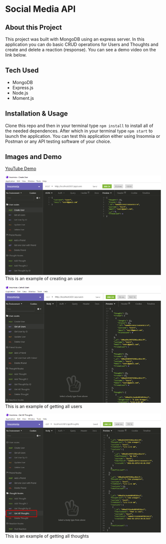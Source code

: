 # Social Media API

## About this Project
This project was built with MongoDB using an express server. In this application you can do basic CRUD operations for Users and Thoughts and create and delete a reaction (response). You can see a demo video on the link below.

## Tech Used

- MongoDB
- Express.js
- Node.js
- Moment.js

## Installation & Usage
Clone this repo and then in your terminal type `npm install` to install all of the needed dependences. After which in your terminal type `npm start` to launch the application. You can test this application either using Insomnia or Postman or any API testing software of your choice. 

## Images and Demo
[YouTube Demo](https://youtu.be/VNg_lNKexxA)

![Get all Users](./images/snapi1.png)
This is an example of creating an user

![Get all Thoughts](./images/snapi2.png)
This is an example of getting all users

![Get all Thoughts](./images/snapi3.png)
This is an example of getting all thoughts


